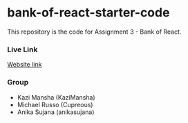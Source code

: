 # bank-of-react-starter-code
This repository is the code for Assignment 3 - Bank of React.

### Live Link 
[Website link](https://cupreous.github.io/CSCI39548-Assignment3/)

### Group
 - Kazi Mansha (KaziMansha)
 - Michael Russo (Cupreous)
 - Anika Sujana (anikasujana)
